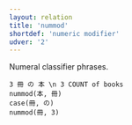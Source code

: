 ```yaml
---
layout: relation
title: 'nummod'
shortdef: 'numeric modifier'
udver: '2'
---
```


Numeral classifier phrases.

~~~ sdparse
3 冊 の 本 \n 3 COUNT of books
nummod(本, 冊)
case(冊, の)
nummod(冊, 3)
~~~
<!-- Interlanguage links updated Po 6. listopadu 2023, 21:43:12 CET -->
